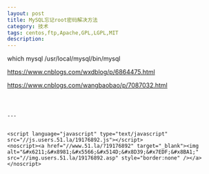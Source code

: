 ```yaml
---
layout: post
title: MySQL忘记root密码解决方法
category: 技术
tags: centos,ftp,Apache,GPL,LGPL,MIT
description: 
---
```


which mysql
/usr/local/mysql/bin/mysql

https://www.cnblogs.com/wxdblog/p/6864475.html

https://www.cnblogs.com/wangbaobao/p/7087032.html




```



---


<script language="javascript" type="text/javascript" src="//js.users.51.la/19176892.js"></script>
<noscript><a href="//www.51.la/?19176892" target="_blank"><img alt="&#x6211;&#x8981;&#x5566;&#x514D;&#x8D39;&#x7EDF;&#x8BA1;" src="//img.users.51.la/19176892.asp" style="border:none" /></a></noscript>

